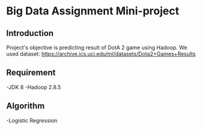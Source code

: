 # Big Data Assignment Mini-project

## Introduction
Project's objective is predicting result of DotA 2 game using Hadoop.
We used dataset: https://archive.ics.uci.edu/ml/datasets/Dota2+Games+Results

## Requirement
-JDK 8
-Hadoop 2.8.5

## Algorithm
-Logistic Regression
